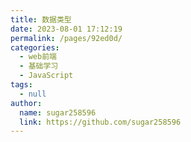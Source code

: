 ```yaml
---
title: 数据类型
date: 2023-08-01 17:12:19
permalink: /pages/92ed0d/
categories:
  - web前端
  - 基础学习
  - JavaScript
tags:
  - null
author: 
  name: sugar258596
  link: https://github.com/sugar258596
---
```

